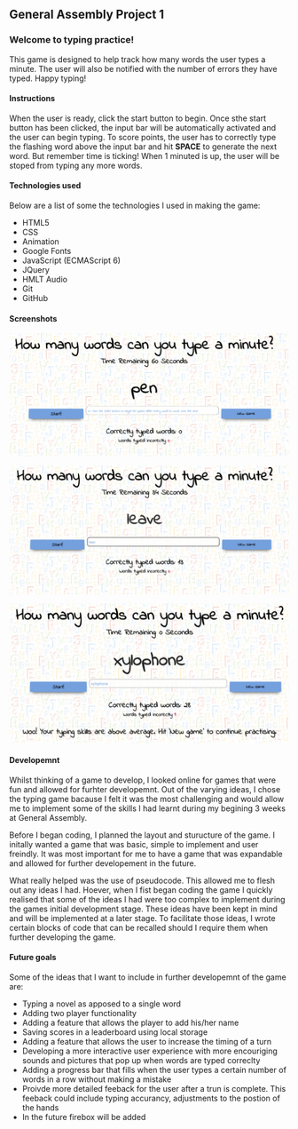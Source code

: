 ## General Assembly Project 1

### Welcome to typing practice! 

This game is designed to help track how many words the user types a minute. The user will also be notified with the number of errors they have typed. Happy typing!


#### Instructions

When the user is ready, click the start button to begin. Once sthe start button has been clicked, the input bar will be automatically activated and the user can begin typing. To score points, the user has to correctly type the flashing word above the input bar and hit **SPACE** to generate the next word. But remember time is ticking! When 1 minuted is up, the user will be stoped from typing any more words.

#### Technologies used

Below are a list of some the technologies I used in making the game:

* HTML5
* CSS 
* Animation
* Google Fonts
* JavaScript (ECMAScript 6)
* JQuery 
* HMLT Audio 
* Git
* GitHub


#### Screenshots

![screenshot1](./images/screen-shot1.png)

![screenshot2](./images/screen-shot2.png)

![screenshot3](./images/screen-shot3.png)

#### Developemnt 

Whilst thinking of a game to develop, I looked online for games that were fun and allowed for furhter developemnt. Out of the varying ideas, I chose the typing game bacause I felt it was the most challenging and would allow me to implement some of the skills I had learnt during my begining 3 weeks at General Assembly.

Before I began coding, I planned the layout and sturucture of the game. I initally wanted a game that was basic, simple to implement and user freindly. It was most important for me to have a game that was expandable and allowed for further developement in the future. 

What really helped was the use of pseudocode. This allowed me to flesh out any ideas I had. Hoever, when I fist began coding the game I quickly realised that some of the ideas I had were too complex to implement during the games initial development stage. These ideas have been kept in mind and will be implemented at a later stage. To facilitate those ideas, I wrote certain blocks of code that can be recalled should I require them when further developing the game. 



#### Future goals

Some of the ideas that I want to include in further developemnt of the game are:

* Typing a novel as apposed to a single word
* Adding two player functionality 
* Adding a feature that allows the player to add his/her name
* Saving scores in a leaderboard using local storage
* Adding a feature that allows the user to increase the timing of a turn
* Developing a more interactive user experience with more encouriging sounds and pictures that pop up when words are typed correclty
* Adding a progress bar that fills when the user types a certain number of words in a row without making a mistake
* Proivde more detailed feeback for the user after a trun is complete. This feeback could include typing accurancy, adjustments to the postion of the hands
* In the future firebox will be added 